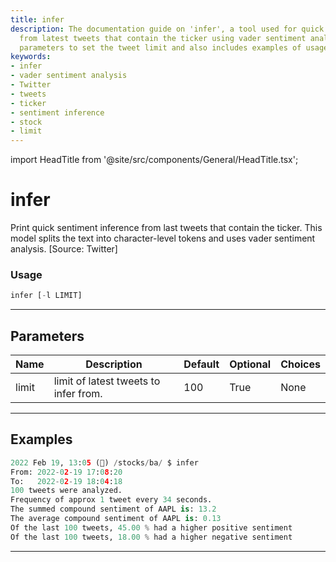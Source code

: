 ```yaml
---
title: infer
description: The documentation guide on 'infer', a tool used for quick sentiment inference
  from latest tweets that contain the ticker using vader sentiment analysis. It provides
  parameters to set the tweet limit and also includes examples of usage
keywords:
- infer
- vader sentiment analysis
- Twitter
- tweets
- ticker
- sentiment inference
- stock
- limit
---
```


import HeadTitle from '@site/src/components/General/HeadTitle.tsx';

<HeadTitle title="infer - Ba - Stocks - Reference | OpenBB Terminal Docs" />

# infer

Print quick sentiment inference from last tweets that contain the ticker. This model splits the text into character-level tokens and uses vader sentiment analysis. [Source: Twitter]

### Usage

```python
infer [-l LIMIT]
```

---

## Parameters

| Name | Description | Default | Optional | Choices |
| ---- | ----------- | ------- | -------- | ------- |
| limit | limit of latest tweets to infer from. | 100 | True | None |


---

## Examples

```python
2022 Feb 19, 13:05 (🦋) /stocks/ba/ $ infer
From: 2022-02-19 17:08:20
To:   2022-02-19 18:04:18
100 tweets were analyzed.
Frequency of approx 1 tweet every 34 seconds.
The summed compound sentiment of AAPL is: 13.2
The average compound sentiment of AAPL is: 0.13
Of the last 100 tweets, 45.00 % had a higher positive sentiment
Of the last 100 tweets, 18.00 % had a higher negative sentiment
```
---
